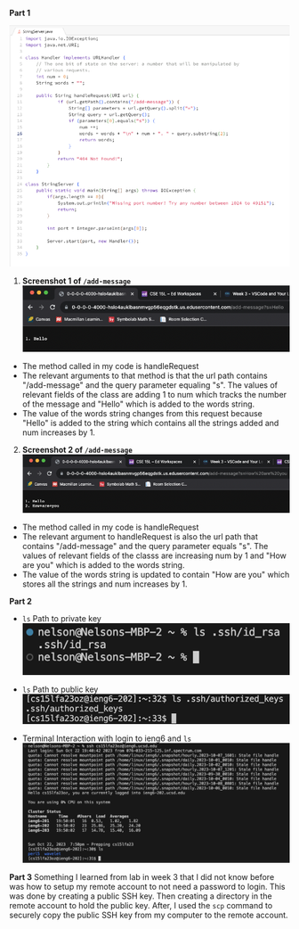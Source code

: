 **Part 1**

![Image](stringserver.png)

1. **Screenshot 1 of `/add-message`**
![Image](ss1.png)
- The method called in my code is handleRequest
- The relevant arguments to that method is that the url path contains "/add-message" and the query parameter equaling "s". The values of relevant fields of the class are adding 1 to num which tracks the number of the message and "Hello" which is added to the words string.
- The value of the words string changes from this request because "Hello" is added to the string which contains all the strings added and num increases by 1.

2. **Screenshot 2 of `/add-message`**
![Image](ss2.png)
- The method called in my code is handleRequest
- The relevant argument to handleRequest is also the url path that contains "/add-message" and the query parameter equals "s". The values of relevant fields of the classs are increasing num by 1 and "How are you" which is added to the words string.
- The value of the words string is updated to contain "How are you" which stores all the strings and num increases by 1.

**Part 2**

- `ls` Path to private key
![Image](private.png)

- `ls` Path to public key
![Image](public.png)

- Terminal Interaction with login to ieng6 and `ls`
![Image](terminal.png)

**Part 3**
Something I learned from lab in week 3 that I did not know before was how to setup my remote account to not need a password to login. This was done by creating a public SSH key. Then creating a directory in the remote account to hold the public key. After, I used the `scp` command to securely copy the public SSH key from my computer to the remote account.
